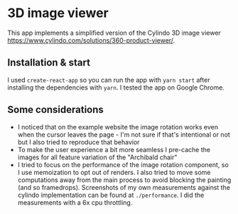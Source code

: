 # 3D image viewer

This app implements a simplified version of the Cylindo 3D image viewer https://www.cylindo.com/solutions/360-product-viewer/.

## Installation & start
I used `create-react-app` so you can run the app with `yarn start` after installing the dependencies with `yarn`. I tested the app on Google Chrome.

## Some considerations
* I noticed that on the example website the image rotation works even when the cursor leaves the page - I'm not sure if that's intentional or not but I also tried to reproduce that behavior
* To make the user experience a bit more seamless I pre-cache the images for all feature variation of the "Archibald chair"
* I tried to focus on the performance of the image rotation component, so I use memoization to opt out of renders. I also tried to move some computations away from the main process to avoid blocking the painting (and so framedrops). Screenshots of my own measurements against the cylindo implementation can be found at `./performance`. I did the measurements with a 6x cpu throttling.